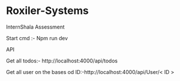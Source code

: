 # Roxiler-Systems
InternShala Assessment

Start cmd :- Npm run dev 

API

Get all todos:- http://localhost:4000/api/todos

Get all user on the bases od ID:-http://localhost:4000/api/User/< ID >
